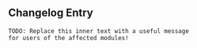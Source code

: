 <!-- Describe your Pull Request here, as normal -->

## Changelog Entry

```
TODO: Replace this inner text with a useful message
for users of the affected modules!
```
